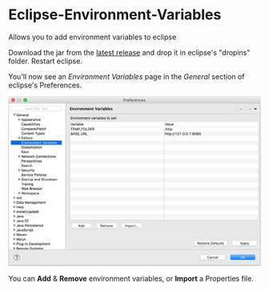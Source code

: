 # Eclipse-Environment-Variables
Allows you to add environment variables to eclipse

Download the jar from the [latest release](https://github.com/JorisAerts/Eclipse-Environment-Variables/releases/latest) and drop it in eclipse's "dropins" folder. Restart eclipse. 

You'll now see an _Environment Variables_ page in the _General_ section of eclipse's Preferences.

![alt text](https://raw.githubusercontent.com/JorisAerts/Eclipse-Environment-Variables/gh-pages/images/PreferencePage.png "Preference Page")

You can **Add** & **Remove** environment variables, or **Import** a Properties file.
